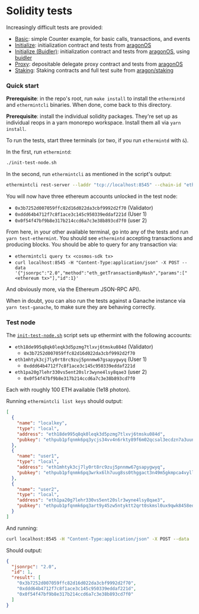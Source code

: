 # Solidity tests

Increasingly difficult tests are provided:

- [Basic](./suites/basic): simple Counter example, for basic calls, transactions, and events
- [Initialize](./suites/initialize): initialization contract and tests from [aragonOS](https://github.com/aragon/aragonOS)
- [Initialize (Buidler)](./suites/initialize-buidler): initialization contract and tests from [aragonOS](https://github.com/aragon/aragonOS), using [buidler](https://buidler.dev/)
- [Proxy](./suites/proxy): depositable delegate proxy contract and tests from [aragonOS](https://github.com/aragon/aragonOS)
- [Staking](./suites/staking): Staking contracts and full test suite from [aragon/staking](http://github.com/aragon/staking)

### Quick start

**Prerequisite**: in the repo's root, run `make install` to install the `ethermintd` and `ethermintcli` binaries. When done, come back to this directory.

**Prerequisite**: install the individual solidity packages. They're set up as individual reops in a yarn monorepo workspace. Install them all via `yarn install`.

To run the tests, start three terminals (or two, if you run `ethermintd` with `&`).

In the first, run `ethermintd`:

```sh
./init-test-node.sh
```

In the second, run `ethermintcli` as mentioned in the script's output:

```sh
ethermintcli rest-server --laddr "tcp://localhost:8545" --chain-id "ethermint-1337" --trace --wsport 8546
```

You will now have three ethereum accounts unlocked in the test node:

- `0x3b7252d007059ffc82d16d022da3cbf9992d2f70` (Validator)
- `0xddd64b4712f7c8f1ace3c145c950339eddaf221d` (User 1)
- `0x0f54f47bf9b8e317b214ccd6a7c3e38b893cd7f0` (user 2)

From here, in your other available terminal, go into any of the tests and run `yarn test-ethermint`. You should see `ethermintd` accepting transactions and producing blocks. You should be able to query for any transaction via:

- `ethermintcli query tx <cosmos-sdk tx>`
- `curl localhost:8545 -H "Content-Type:application/json" -X POST --data '{"jsonrpc":"2.0","method":"eth_getTransactionByHash","params":["<ethereum tx>"],"id":1}'`

And obviously more, via the Ethereum JSON-RPC API).

When in doubt, you can also run the tests against a Ganache instance via `yarn test-ganache`, to make sure they are behaving correctly.

### Test node

The [`init-test-node.sh`](./init-test-node.sh) script sets up ethermint with the following accounts:

- `eth18de995q8qk0leqk3d5pzmg7tlxvj6tmsku084d` (Validator)
  - `0x3b7252d007059ffc82d16d022da3cbf9992d2f70`
- `eth1mhtyk3cj7ly0rt8rc9zuj5pnnmw67gsapygwyq` (User 1)
  - `0xddd64b4712f7c8f1ace3c145c950339eddaf221d`
- `eth1pa20g7lehr330vs5ent20slr3wyne4lsy8qae3` (user 2)
  - `0x0f54f47bf9b8e317b214ccd6a7c3e38b893cd7f0`

Each with roughly 100 ETH available (1e18 photon).

Running `ethermintcli list keys` should output:

```json
[
  {
    "name": "localkey",
    "type": "local",
    "address": "eth18de995q8qk0leqk3d5pzmg7tlxvj6tmsku084d",
    "pubkey": "ethpub1pfqnmk6pq3ycjs34vv4n6rkty89f6m02qcsal3ecdzn7a3uunx0e5ly0846pzg903hxf2zp5gq4grh8jcatcemfrscdfl797zhg5crkcsx43gujzppge3n"
  },
  {
    "name": "user1",
    "type": "local",
    "address": "eth1mhtyk3cj7ly0rt8rc9zuj5pnnmw67gsapygwyq",
    "pubkey": "ethpub1pfqnmk6pq3wrkx6lh7uug8ss0thggact3n49m5gkmpca4vylldpur5qrept57e0rrxfmeq5mp5xt3cyf4kys53qcv66qxttv970das69hlpkf8cnyd2a2x"
  },
  {
    "name": "user2",
    "type": "local",
    "address": "eth1pa20g7lehr330vs5ent20slr3wyne4lsy8qae3",
    "pubkey": "ethpub1pfqnmk6pq3art9y45zw5ntyktt2qrt0skmsl0ux9qwk8458ed3d8sgnrs99zlgvj3rt2vggvkh0x56hffugwsyddwqla48npx46pglgs6xhcqpall58tgn"
  }
]
```

And running:

```sh
curl localhost:8545 -H "Content-Type:application/json" -X POST --data '{"jsonrpc":"2.0","method":"eth_accounts","params":[],"id":1}'
```

Should output:

```json
{
  "jsonrpc": "2.0",
  "id": 1,
  "result": [
    "0x3b7252d007059ffc82d16d022da3cbf9992d2f70",
    "0xddd64b4712f7c8f1ace3c145c950339eddaf221d",
    "0x0f54f47bf9b8e317b214ccd6a7c3e38b893cd7f0"
  ]
}
```
